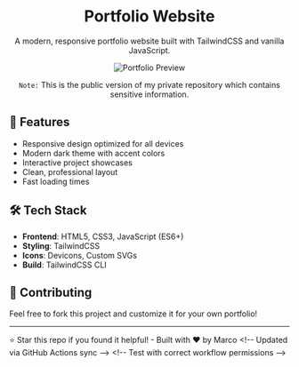 <div align="center">

# Portfolio Website
A modern, responsive portfolio website built with TailwindCSS and vanilla JavaScript.

![Portfolio Preview](https://i.imgur.com/uNUMRfF.png)

``Note:`` This is the public version of my private repository which contains sensitive information.
</div>

## 🚀 Features
- Responsive design optimized for all devices
- Modern dark theme with accent colors  
- Interactive project showcases
- Clean, professional layout
- Fast loading times

## 🛠 Tech Stack
- **Frontend**: HTML5, CSS3, JavaScript (ES6+)
- **Styling**: TailwindCSS
- **Icons**: Devicons, Custom SVGs
- **Build**: TailwindCSS CLI

## 🤝 Contributing
Feel free to fork this project and customize it for your own portfolio!

---
⭐ Star this repo if you found it helpful! - Built with ❤️ by Marco 
 < ! - -   U p d a t e d   v i a   G i t H u b   A c t i o n s   s y n c   - - >  
  
 < ! - -   T e s t   w i t h   c o r r e c t   w o r k f l o w   p e r m i s s i o n s   - - >  
  
 